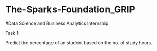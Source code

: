 # The-Sparks-Foundation_GRIP

#Data Science and Business Analytics Internship

Task 1:

Predict the percentage of an student based on the no. of study hours.


